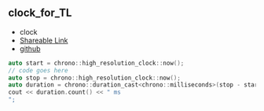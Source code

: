 
## clock_for_TL

- clock
- [Shareable Link](https://thesobersobber.github.io/CP-Snippets/clock_for_TL)
- [github](https://github.com/theSoberSobber/CP-Snippets/blob/main/snippets.json#L167)

```cpp
auto start = chrono::high_resolution_clock::now();
// code goes here
auto stop = chrono::high_resolution_clock::now();
auto duration = chrono::duration_cast<chrono::milliseconds>(stop - start);
cout << duration.count() << " ms
";

```
